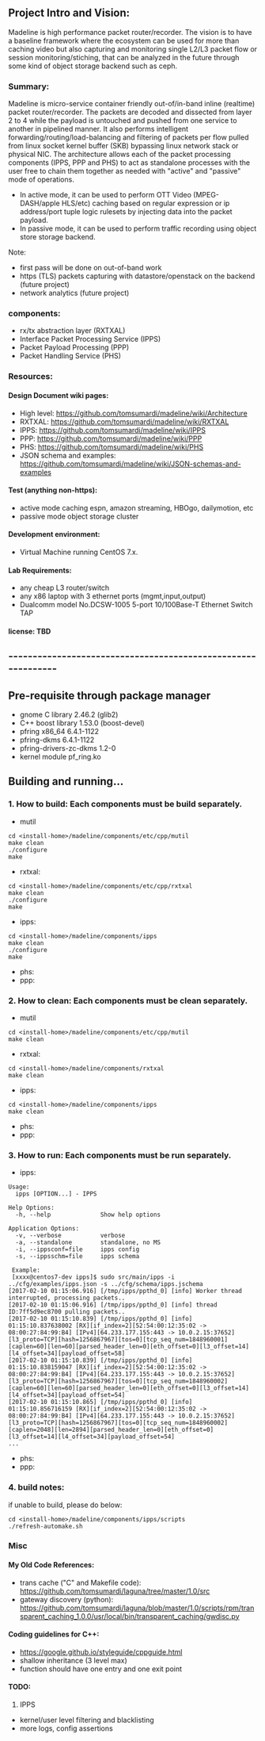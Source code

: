 ## Project Intro and Vision:
Madeline is high performance packet router/recorder. The vision is to have a baseline framework where the ecosystem can be used for more than caching video but also capturing and monitoring single L2/L3 packet flow or session monitoring/stiching, that can be analyzed in the future through some kind of object storage backend such as ceph.

### Summary:
Madeline is micro-service container friendly out-of/in-band inline (realtime) packet router/recorder. The packets are decoded and dissected from layer 2 to 4 while the payload is untouched and pushed from one service to another in pipelined manner. It also performs intelligent forwarding/routing/load-balancing and filtering of packets per flow pulled from linux socket kernel buffer (SKB) bypassing linux network stack or physical NIC. The architecture allows each of the packet processing components (IPPS, PPP and PHS) to act as standalone processes with the user free to chain them together as needed with "active" and "passive" mode of operations.
- In active mode, it can be used to perform OTT Video (MPEG-DASH/apple HLS/etc) caching based on regular expression or ip address/port tuple logic rulesets by injecting data into the packet payload. 
- In passive mode, it can be used to perform traffic recording using object store storage backend.

Note: 
  - first pass will be done on out-of-band work
  - https (TLS) packets capturing with datastore/openstack on the backend (future project)
  - network analytics (future project) 

### components:
* rx/tx abstraction layer (RXTXAL)
* Interface Packet Processing Service (IPPS)
* Packet Payload Processing (PPP)
* Packet Handling Service (PHS)

### Resources:

#### Design Document wiki pages: 
 - High level: https://github.com/tomsumardi/madeline/wiki/Architecture
 - RXTXAL: https://github.com/tomsumardi/madeline/wiki/RXTXAL
 - IPPS: https://github.com/tomsumardi/madeline/wiki/IPPS
 - PPP: https://github.com/tomsumardi/madeline/wiki/PPP
 - PHS: https://github.com/tomsumardi/madeline/wiki/PHS
 - JSON schema and examples: https://github.com/tomsumardi/madeline/wiki/JSON-schemas-and-examples

#### Test (anything non-https):
 - active mode caching espn, amazon streaming, HBOgo, dailymotion, etc
 - passive mode object storage cluster

#### Development environment: 
 - Virtual Machine running CentOS 7.x.

#### Lab Requirements:
 - any cheap L3 router/switch
 - any x86 laptop with 3 ethernet ports (mgmt,input,output)
 - Dualcomm model No.DCSW-1005 5-port 10/100Base-T Ethernet Switch TAP 

#### license: TBD

## -------------------------------------------------------------
## Pre-requisite through package manager
* gnome C library 2.46.2 (glib2)
* C++ boost library 1.53.0 (boost-devel)
* pfring x86_64          6.4.1-1122                     
* pfring-dkms            6.4.1-1122 
* pfring-drivers-zc-dkms 1.2-0
* kernel module pf_ring.ko

## Building and running...

### 1. How to build: Each components must be build separately. 

* mutil
```
cd <install-home>/madeline/components/etc/cpp/mutil
make clean
./configure
make
```
* rxtxal:
```
cd <install-home>/madeline/components/etc/cpp/rxtxal
make clean
./configure
make
```
* ipps:
```
cd <install-home>/madeline/components/ipps
make clean
./configure
make
```
* phs:
* ppp:

### 2. How to clean: Each components must be clean separately. 
* mutil
```
cd <install-home>/madeline/components/etc/cpp/mutil
make clean
```
* rxtxal:
```
cd <install-home>/madeline/components/rxtxal
make clean
```
* ipps:
```
cd <install-home>/madeline/components/ipps
make clean
```
* phs:
* ppp:

### 3. How to run: Each components must be run separately. 
* ipps: 
```
Usage:
  ipps [OPTION...] - IPPS

Help Options:
  -h, --help              Show help options

Application Options:
  -v, --verbose           verbose
  -a, --standalone        standalone, no MS
  -i, --ippsconf=file     ipps config
  -s, --ippsschm=file     ipps schema
  
 Example:
 [xxxx@centos7-dev ipps]$ sudo src/main/ipps -i ../cfg/examples/ipps.json -s ../cfg/schema/ipps.jschema
[2017-02-10 01:15:06.916] [/tmp/ipps/ppthd_0] [info] Worker thread interrupted, processing packets..
[2017-02-10 01:15:06.916] [/tmp/ipps/ppthd_0] [info] thread ID:7ff5d9ec8700 pulling packets..
[2017-02-10 01:15:10.839] [/tmp/ipps/ppthd_0] [info] 01:15:10.837638002 [RX][if_index=2][52:54:00:12:35:02 -> 08:00:27:84:99:B4] [IPv4][64.233.177.155:443 -> 10.0.2.15:37652] [l3_proto=TCP][hash=1256867967][tos=0][tcp_seq_num=1848960001] [caplen=60][len=60][parsed_header_len=0][eth_offset=0][l3_offset=14][l4_offset=34][payload_offset=58]
[2017-02-10 01:15:10.839] [/tmp/ipps/ppthd_0] [info] 01:15:10.838159047 [RX][if_index=2][52:54:00:12:35:02 -> 08:00:27:84:99:B4] [IPv4][64.233.177.155:443 -> 10.0.2.15:37652] [l3_proto=TCP][hash=1256867967][tos=0][tcp_seq_num=1848960002] [caplen=60][len=60][parsed_header_len=0][eth_offset=0][l3_offset=14][l4_offset=34][payload_offset=54]
[2017-02-10 01:15:10.865] [/tmp/ipps/ppthd_0] [info] 01:15:10.856716159 [RX][if_index=2][52:54:00:12:35:02 -> 08:00:27:84:99:B4] [IPv4][64.233.177.155:443 -> 10.0.2.15:37652] [l3_proto=TCP][hash=1256867967][tos=0][tcp_seq_num=1848960002] [caplen=2048][len=2894][parsed_header_len=0][eth_offset=0][l3_offset=14][l4_offset=34][payload_offset=54]
...
``` 
* phs:
* ppp:

### 4. build notes:
if unable to build, please do below:
```
cd <install-home>/madeline/components/ipps/scripts
./refresh-automake.sh
```

### Misc
#### My Old Code References:
* trans cache ("C" and Makefile code): 
https://github.com/tomsumardi/laguna/tree/master/1.0/src
* gateway discovery (python):
https://github.com/tomsumardi/laguna/blob/master/1.0/scripts/rpm/transparent_caching_1.0.0/usr/local/bin/transparent_caching/gwdisc.py

#### Coding guidelines for C++:
- https://google.github.io/styleguide/cppguide.html
- shallow inheritance (3 level max)
- function should have one entry and one exit point

#### TODO: 
1. IPPS
- kernel/user level filtering and blacklisting
- more logs, config assertions

